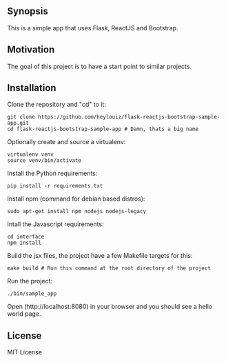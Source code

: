 ## Synopsis

This is a simple app that uses Flask, ReactJS and Bootstrap.


## Motivation

The goal of this project is to have a start point to similar projects.

## Installation

Clone the repository and "cd" to it:
```
git clone https://github.com/heylouiz/flask-reactjs-bootstrap-sample-app.git
cd flask-reactjs-bootstrap-sample-app # Damn, thats a big name
```

Optionally create and source a virtualenv:
```
virtualenv venv
source venv/bin/activate
```

Install the Python requirements:
```
pip install -r requirements.txt
```

Install npm (command for debian based distros):
```
sudo apt-get install npm nodejs nodejs-legacy
```

Intall the Javascript requirements:
```
cd interface
npm install
```

Build the jsx files, the project have a few Makefile targets for this:
```
make build # Run this command at the root directory of the project
```

Run the project:
```
./bin/sample_app 
```

Open (http://localhost:8080) in your browser and you should see a hello world page.


## License

MIT License

